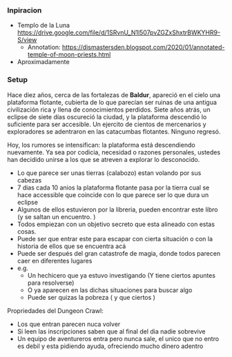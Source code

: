 


### Inpiracion

- Templo de la Luna https://drive.google.com/file/d/1SRvnU_N1l507pvZGZxShxtrBWKYHR9-S/view
	- Annotation: https://dismastersden.blogspot.com/2020/01/annotated-temple-of-moon-priests.html
- Aproximadamente 

### Setup

Hace diez años, cerca de las fortalezas de **Baldur**, apareció en el cielo una plataforma flotante, cubierta de lo que parecían ser ruinas de una antigua civilización rica y llena de conocimientos perdidos. Siete años atrás, un eclipse de siete días oscureció la ciudad, y la plataforma descendió lo suficiente para ser accesible. Un ejercito de cientos de mercenarios y exploradores se adentraron en las catacumbas flotantes. Ninguno regresó.

Hoy, los rumores se intensifican: la plataforma está descendiendo nuevamente. Ya sea por codicia, necesidad o razones personales, ustedes han decidido unirse a los que se atreven a explorar lo desconocido.

- Lo que parece ser unas tierras (calabozo) estan volando por sus cabezas
- 7 dias cada 10 anios la plataforma flotante pasa por la tierra cual se hace accessible que coincide con lo que parece ser lo que dura un eclipse
- Algunos de ellos estuvieron por la libreria, pueden encontrar este libro (y se saltan un encuentro. )
- Todos empiezan con un objetivo secreto que esta alineado con estas cosas.
- Puede ser que entrar este para escapar con cierta situación o con la historia de ellos que se encuentra acá
- Puede ser después del gran catastrofe de magia, donde todos parecen caer en diferentes lugares
- e.g.
	- Un hechicero que ya estuvo investigando (Y tiene ciertos apuntes para resolverse)
	- O ya aparecen en las dichas situaciones para buscar algo
	- Puede ser quizas la pobreza ( y que ciertos )



Propriedades del Dungeon Crawl:
- Los que entran parecen nuca volver
- Si leen las inscripciones saben que al final del dia nadie sobrevive
- Un equipo de aventureros entra pero nunca sale, el unico que no entro es debil y esta pidiendo ayuda, ofreciendo mucho dinero adentro






